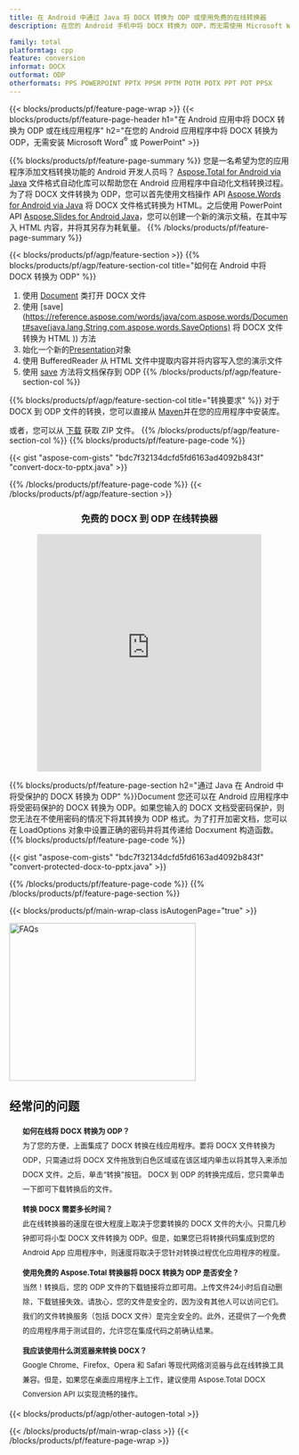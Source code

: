```yaml
---
title: 在 Android 中通过 Java 将 DOCX 转换为 ODP 或使用免费的在线转换器
description: 在您的 Android 手机中将 DOCX 转换为 ODP，而无需使用 Microsoft Word 的 PowerPoint 或在线。在集成代码之前快速测试免费的 DOCX 到 ODP 在线转换器。

family: total
platformtag: cpp
feature: conversion
informat: DOCX
outformat: ODP
otherformats: PPS POWERPOINT PPTX PPSM PPTM POTM POTX PPT POT PPSX
---
```

{{< blocks/products/pf/feature-page-wrap >}}
{{< blocks/products/pf/feature-page-header h1="在 Android 应用中将 DOCX 转换为 ODP 或在线应用程序" h2="在您的 Android 应用程序中将 DOCX 转换为 ODP，无需安装 Microsoft Word<sup>&reg;</sup> 或 PowerPoint" >}}

{{% blocks/products/pf/feature-page-summary %}}
您是一名希望为您的应用程序添加文档转换功能的 Android 开发人员吗？ [Aspose.Total for Android via Java](https://products.aspose.com/total/android-java/) 文件格式自动化库可以帮助您在 Android 应用程序中自动化文档转换过程。为了将 DOCX 文件转换为 ODP，您可以首先使用文档操作 API [Aspose.Words for Android via Java](https://products.aspose.com/words/android-java/) 将 DOCX 文件格式转换为 HTML。之后使用 PowerPoint API [Aspose.Slides for Android Java](https://products.aspose.com/slides/android-java/)，您可以创建一个新的演示文稿，在其中写入 HTML 内容，并将其另存为耗氧量。 
{{% /blocks/products/pf/feature-page-summary  %}}

{{< blocks/products/pf/agp/feature-section >}}
{{% blocks/products/pf/agp/feature-section-col title="如何在 Android 中将 DOCX 转换为 ODP" %}}
1. 使用 [Document](https://reference.aspose.com/words/java/com.aspose.words/Document) 类打开 DOCX 文件
2. 使用 [save](https://reference.aspose.com/words/java/com.aspose.words/Document#save(java.lang.String,com.aspose.words.SaveOptions) 将 DOCX 文件转换为 HTML )) 方法
3. 始化一个新的[Presentation](https://reference.aspose.com/slides/java/com.aspose.slides/Presentation)对象
5. 使用 BufferedReader 从 HTML 文件中提取内容并将内容写入您的演示文件
6. 使用 [save](https://reference.aspose.com/slides/java/com.aspose.slides/Presentation#save-java.io.OutputStream-int-) 方法将文档保存到 ODP
{{% /blocks/products/pf/agp/feature-section-col %}}

{{% blocks/products/pf/agp/feature-section-col title="转换要求" %}}
对于 DOCX 到 ODP 文件的转换，您可以直接从 [Maven](https://releases.aspose.com/total/java/)并在您的应用程序中安装库。

或者，您可以从 [下载](https://releases.aspose.com/total/androidjava) 获取 ZIP 文件。
{{% /blocks/products/pf/agp/feature-section-col %}}
{{% blocks/products/pf/feature-page-code %}}

{{< gist "aspose-com-gists" "bdc7f32134dcfd5fd6163ad4092b843f" "convert-docx-to-pptx.java" >}}



{{% /blocks/products/pf/feature-page-code %}}
{{< /blocks/products/pf/agp/feature-section >}}

<div class="container-fluid agp-content bg-white aboutfile box-1 vh100 section nopbtm">
<div class=container>
<div class=row>
<div class="demobox tc col-md-12 padding-0" align="center">

<h3>免费的 DOCX 到 ODP 在线转换器</h3>

<iframe title="docx 到 odp 转换在线工具" style="border: none; height: 426px;" scrolling="no" src="https://widgets.aspose.cloud/total-conversion/?to=odp&from=docx" id="child-iframe" width="80%"></iframe>

</div></div>
</div></div>

{{% blocks/products/pf/feature-page-section  h2="通过 Java 在 Android 中将受保护的 DOCX 转换为 ODP" %}}Document
您还可以在 Android 应用程序中将受密码保护的 DOCX 转换为 ODP。如果您输入的 DOCX 文档受密码保护，则您无法在不使用密码的情况下将其转换为 ODP 格式。为了打开加密文档，您可以在 LoadOptions 对象中设置正确的密码并将其传递给 Docxument 构造函数。
{{% blocks/products/pf/feature-page-code %}}

{{< gist "aspose-com-gists" "bdc7f32134dcfd5fd6163ad4092b843f" "convert-protected-docx-to-pptx.java" >}}

{{% /blocks/products/pf/feature-page-code  %}}
{{% /blocks/products/pf/feature-page-section %}}

{{< blocks/products/pf/main-wrap-class isAutogenPage="true" >}}
<style>.howtolist li{margin-right: 0!important;line-height: 26px;position: relative;margin-bottom: 10px;font-size: 13px;list-style-type: none;}</style>
<div class="col-md-12 tl bg-gray-dark howtolist section">
  <a class="anchor" name="faqpage"></a>
  <div class="container tl dflex" itemscope="" itemtype="https://schema.org/FAQPage">
      <div class="col-md-4 howtosectiongfx">
          <img class="social-panel-hide-on-mobile" src="https://www.groupdocs.cloud/templates/brand/images/groupdocs/conversion/groupdocs_conversion-brand.png" alt="FAQs" width="335" height="283">
      </div>
      <div class="howtosection col-md-8">
          <div>
              <h2>经常问的问题</h2>
              <ul>
                  <li itemscope="" itemprop="mainEntity" itemtype="https://schema.org/Question">
                      <div>
                          <span itemprop="name"><b>如何在线将 DOCX 转换为 ODP？</b></span>
                      </div>
                      <div itemscope="" itemprop="acceptedAnswer" itemtype="https://schema.org/Answer">
                          <span itemprop="text">为了您的方便，上面集成了 DOCX 转换在线应用程序。要将 DOCX 文件转换为 ODP，只需通过将 DOCX 文件拖放到白色区域或在该区域内单击以将其导入来添加 DOCX 文件。之后，单击“转换”按钮。 DOCX 到 ODP 的转换完成后，您只需单击一下即可下载转换后的文件。</span>
                      </div>
                  </li>
                  <li itemscope="" itemprop="mainEntity" itemtype="https://schema.org/Question">
                      <div>
                          <span itemprop="name"><b>转换 DOCX 需要多长时间？</b></span>
                      </div>
                      <div itemscope="" itemprop="acceptedAnswer" itemtype="https://schema.org/Answer">
                          <span itemprop="text">此在线转换器的速度在很大程度上取决于您要转换的 DOCX 文件的大小。只需几秒钟即可将小型 DOCX 文件转换为 ODP。但是，如果您已将转换代码集成到您的 Android App 应用程序中，则速度将取决于您针对转换过程优化应用程序的程度。</span>
                      </div>
                  </li>
                  <li itemscope="" itemprop="mainEntity" itemtype="https://schema.org/Question">
                      <div>
                          <span itemprop="name"><b>使用免费的 Aspose.Total 转换器将 DOCX 转换为 ODP 是否安全？</b></span>
                      </div>
                      <div itemscope="" itemprop="acceptedAnswer" itemtype="https://schema.org/Answer">
                          <span itemprop="text">当然！转换后，您的 ODP 文件的下载链接将立即可用。上传文件24小时后自动删除，下载链接失效。请放心，您的文件是安全的，因为没有其他人可以访问它们。我们的文件转换服务（包括 DOCX 文件）是完全安全的。此外，还提供了一个免费的应用程序用于测试目的，允许您在集成代码之前确认结果。</span>
                      </div>
                  </li>                 
                  <li itemscope="" itemprop="mainEntity" itemtype="https://schema.org/Question">
                      <div>
                          <span itemprop="name"><b>我应该使用什么浏览器来转换 DOCX？</b></span>
                      </div>
                      <div itemscope="" itemprop="acceptedAnswer" itemtype="https://schema.org/Answer">
                          <span itemprop="text">Google Chrome、Firefox、Opera 和 Safari 等现代网络浏览器与此在线转换工具兼容。但是，如果您在桌面应用程序上工作，建议使用 Aspose.Total DOCX Conversion API 以实现流畅的操作。</span>
                      </div>
                  </li>
              </ul>
          </div>
      </div>
  </div>
{{< blocks/products/pf/agp/other-autogen-total >}}

{{< /blocks/products/pf/main-wrap-class >}}
{{< /blocks/products/pf/feature-page-wrap >}}